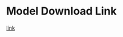 # Model Download Link

[link](https://drive.google.com/file/d/19yuG4zq2mTh5iABGEXiQ5ep4EfnTr_jI/view?usp=sharing)
